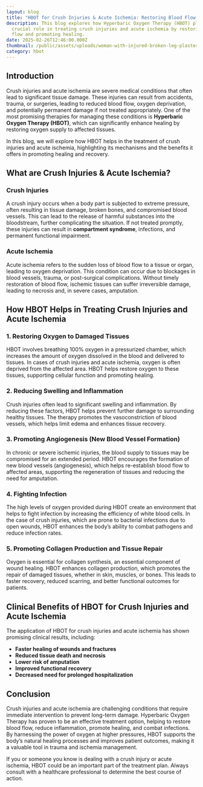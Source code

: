 ```yaml
---
layout: blog
title: "HBOT for Crush Injuries & Acute Ischemia: Restoring Blood Flow & Healing"
description: This blog explores how Hyperbaric Oxygen Therapy (HBOT) plays a
  crucial role in treating crush injuries and acute ischemia by restoring blood
  flow and promoting healing.
date: 2025-02-26T12:46:00.000Z
thumbnail: /public/assets/uploads/woman-with-injured-broken-leg-plaster-cast-sitting-doctor-office-taking-x-ray-crutch-vector-illustration-trauma-hospital-treatment-physiotherapy-concept_74855-10198.avif
category: hbot
---
```


## Introduction

Crush injuries and acute ischemia are severe medical conditions that often lead to significant tissue damage. These injuries can result from accidents, trauma, or surgeries, leading to reduced blood flow, oxygen deprivation, and potentially permanent damage if not treated appropriately. One of the most promising therapies for managing these conditions is **Hyperbaric Oxygen Therapy (HBOT)**, which can significantly enhance healing by restoring oxygen supply to affected tissues.

In this blog, we will explore how HBOT helps in the treatment of crush injuries and acute ischemia, highlighting its mechanisms and the benefits it offers in promoting healing and recovery.

## What are Crush Injuries & Acute Ischemia?

### Crush Injuries

A crush injury occurs when a body part is subjected to extreme pressure, often resulting in tissue damage, broken bones, and compromised blood vessels. This can lead to the release of harmful substances into the bloodstream, further complicating the situation. If not treated promptly, these injuries can result in **compartment syndrome**, infections, and permanent functional impairment.

### Acute Ischemia

Acute ischemia refers to the sudden loss of blood flow to a tissue or organ, leading to oxygen deprivation. This condition can occur due to blockages in blood vessels, trauma, or post-surgical complications. Without timely restoration of blood flow, ischemic tissues can suffer irreversible damage, leading to necrosis and, in severe cases, amputation.

## How HBOT Helps in Treating Crush Injuries and Acute Ischemia

### 1. **Restoring Oxygen to Damaged Tissues**

HBOT involves breathing 100% oxygen in a pressurized chamber, which increases the amount of oxygen dissolved in the blood and delivered to tissues. In cases of crush injuries and acute ischemia, oxygen is often deprived from the affected area. HBOT helps restore oxygen to these tissues, supporting cellular function and promoting healing.

### 2. **Reducing Swelling and Inflammation**

Crush injuries often lead to significant swelling and inflammation. By reducing these factors, HBOT helps prevent further damage to surrounding healthy tissues. The therapy promotes the vasoconstriction of blood vessels, which helps limit edema and enhances tissue recovery.

### 3. **Promoting Angiogenesis (New Blood Vessel Formation)**

In chronic or severe ischemic injuries, the blood supply to tissues may be compromised for an extended period. HBOT encourages the formation of new blood vessels (angiogenesis), which helps re-establish blood flow to affected areas, supporting the regeneration of tissues and reducing the need for amputation.

### 4. **Fighting Infection**

The high levels of oxygen provided during HBOT create an environment that helps to fight infection by increasing the efficiency of white blood cells. In the case of crush injuries, which are prone to bacterial infections due to open wounds, HBOT enhances the body’s ability to combat pathogens and reduce infection rates.

### 5. **Promoting Collagen Production and Tissue Repair**

Oxygen is essential for collagen synthesis, an essential component of wound healing. HBOT enhances collagen production, which promotes the repair of damaged tissues, whether in skin, muscles, or bones. This leads to faster recovery, reduced scarring, and better functional outcomes for patients.

## Clinical Benefits of HBOT for Crush Injuries and Acute Ischemia

The application of HBOT for crush injuries and acute ischemia has shown promising clinical results, including:

- **Faster healing of wounds and fractures**
- **Reduced tissue death and necrosis**
- **Lower risk of amputation**
- **Improved functional recovery**
- **Decreased need for prolonged hospitalization**

## Conclusion

Crush injuries and acute ischemia are challenging conditions that require immediate intervention to prevent long-term damage. Hyperbaric Oxygen Therapy has proven to be an effective treatment option, helping to restore blood flow, reduce inflammation, promote healing, and combat infections. By harnessing the power of oxygen at higher pressures, HBOT supports the body’s natural healing processes and improves patient outcomes, making it a valuable tool in trauma and ischemia management.

If you or someone you know is dealing with a crush injury or acute ischemia, HBOT could be an important part of the treatment plan. Always consult with a healthcare professional to determine the best course of action.

